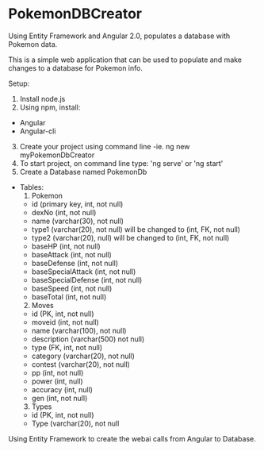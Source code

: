 # PokemonDBCreator
Using Entity Framework and Angular 2.0, populates a database with Pokemon data.

This is a simple web application that can be used to populate and make changes to a database for Pokemon info.

Setup:
1. Install node.js
2. Using npm, install:
  - Angular
  - Angular-cli
3. Create your project using command line
  -ie. ng new myPokemonDbCreator
4. To start project, on command line type: 'ng serve' or 'ng start'
5. Create a Database named PokemonDb
  - Tables:
    1. Pokemon
      - id (primary key, int, not null)
      - dexNo (int, not null)
      - name (varchar(30), not null)
      - type1 (varchar(20), not null) will be changed to (int, FK, not null)
      - type2 (varchar(20), null) will be changed to (int, FK, not null)
      - baseHP (int, not null)
      - baseAttack (int, not null)
      - baseDefense (int, not null)
      - baseSpecialAttack (int, not null)
      - baseSpecialDefense (int, not null)
      - baseSpeed (int, not null)
      - baseTotal (int, not null)
    2. Moves
      - id (PK, int, not null)
      - moveid (int, not null)
      - name (varchar(100), not null)
      - description (varchar(500) not null)
      - type (FK, int, not null)
      - category (varchar(20), not null)
      - contest (varchar(20), not null)
      - pp (int, not null)
      - power (int, null)
      - accuracy (int, null)
      - gen (int, not null)
    3. Types
      - id (PK, int, not null)
      - Type (varchar(20), not null

Using Entity Framework to create the webai calls from Angular to Database.
